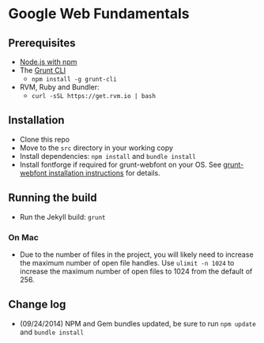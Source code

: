 # Google Web Fundamentals


## Prerequisites

- [Node.js with npm](http://nodejs.org)
- The [Grunt CLI](http://gruntjs.com/)
	* `npm install -g grunt-cli`
- RVM, Ruby and Bundler:
    * `curl -sSL https://get.rvm.io | bash`


## Installation

- Clone this repo
- Move to the `src` directory in your working copy
- Install dependencies: `npm install` and `bundle install`
- Install fontforge if required for grunt-webfont on your OS.  See [grunt-webfont installation instructions](https://github.com/sapegin/grunt-webfont/blob/master/Readme.md#installation) for details.


## Running the build

- Run the Jekyll build: `grunt`

### On Mac

- Due to the number of files in the project, you will likely need to increase the maximum number of open file handles.  Use `ulimit -n 1024` to increase the maximum number of open files to 1024 from the default of 256. 

## Change log

- (09/24/2014) NPM and Gem bundles updated, be sure to run `npm update` and `bundle install`
